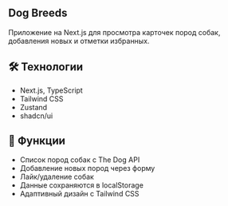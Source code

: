 
 ## Dog Breeds

 Приложение на Next.js для просмотра карточек пород собак, добавления новых и отметки избранных.

## 🛠 Технологии

- Next.js, TypeScript
- Tailwind CSS
- Zustand
- shadcn/ui

## 📌 Функции

- Список пород собак с The Dog API
- Добавление новых пород через форму
- Лайк/удаление собак
- Данные сохраняются в localStorage
- Адаптивный дизайн с Tailwind CSS
